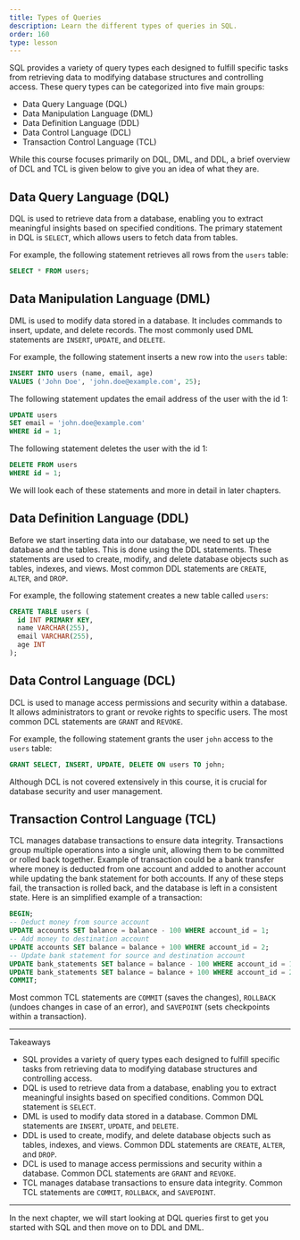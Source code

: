 ```yaml
---
title: Types of Queries
description: Learn the different types of queries in SQL.
order: 160
type: lesson
---
```


SQL provides a variety of query types each designed to fulfill specific tasks from retrieving data to modifying database structures and controlling access. These query types can be categorized into five main groups:

- Data Query Language (DQL)
- Data Manipulation Language (DML)
- Data Definition Language (DDL)
- Data Control Language (DCL)
- Transaction Control Language (TCL)

While this course focuses primarily on DQL, DML, and DDL, a brief overview of DCL and TCL is given below to give you an idea of what they are.

## Data Query Language (DQL)

DQL is used to retrieve data from a database, enabling you to extract meaningful insights based on specified conditions. The primary statement in DQL is `SELECT`, which allows users to fetch data from tables.

For example, the following statement retrieves all rows from the `users` table:

```sql
SELECT * FROM users;
```

## Data Manipulation Language (DML)

DML is used to modify data stored in a database. It includes commands to insert, update, and delete records. The most commonly used DML statements are `INSERT`, `UPDATE`, and `DELETE`.

For example, the following statement inserts a new row into the `users` table:

```sql
INSERT INTO users (name, email, age) 
VALUES ('John Doe', 'john.doe@example.com', 25);
```

The following statement updates the email address of the user with the id 1:

```sql
UPDATE users 
SET email = 'john.doe@example.com' 
WHERE id = 1;
```

The following statement deletes the user with the id 1:

```sql
DELETE FROM users 
WHERE id = 1;
```

We will look each of these statements and more in detail in later chapters.

## Data Definition Language (DDL)

Before we start inserting data into our database, we need to set up the database and the tables. This is done using the DDL statements. These statements are used to create, modify, and delete database objects such as tables, indexes, and views. Most common DDL statements are `CREATE`, `ALTER`, and `DROP`.

For example, the following statement creates a new table called `users`:

```sql
CREATE TABLE users (
  id INT PRIMARY KEY,
  name VARCHAR(255),
  email VARCHAR(255),
  age INT
);
```

## Data Control Language (DCL)

DCL is used to manage access permissions and security within a database. It allows administrators to grant or revoke rights to specific users. The most common DCL statements are `GRANT` and `REVOKE`. 

For example, the following statement grants the user `john` access to the `users` table:

```sql
GRANT SELECT, INSERT, UPDATE, DELETE ON users TO john;
```

Although DCL is not covered extensively in this course, it is crucial for database security and user management.

## Transaction Control Language (TCL)

TCL manages database transactions to ensure data integrity. Transactions group multiple operations into a single unit, allowing them to be committed or rolled back together. Example of transaction could be a bank transfer where money is deducted from one account and added to another account while updating the bank statement for both accounts. If any of these steps fail, the transaction is rolled back, and the database is left in a consistent state. Here is an simplified example of a transaction:

```sql
BEGIN;
-- Deduct money from source account
UPDATE accounts SET balance = balance - 100 WHERE account_id = 1;
-- Add money to destination account
UPDATE accounts SET balance = balance + 100 WHERE account_id = 2;
-- Update bank statement for source and destination account
UPDATE bank_statements SET balance = balance - 100 WHERE account_id = 1;
UPDATE bank_statements SET balance = balance + 100 WHERE account_id = 2;
COMMIT;
```

Most common TCL statements are `COMMIT` (saves the changes), `ROLLBACK` (undoes changes in case of an error), and `SAVEPOINT` (sets checkpoints within a transaction).

---
Takeaways

- SQL provides a variety of query types each designed to fulfill specific tasks from retrieving data to modifying database structures and controlling access.
- DQL is used to retrieve data from a database, enabling you to extract meaningful insights based on specified conditions. Common DQL statement is `SELECT`.
- DML is used to modify data stored in a database. Common DML statements are `INSERT`, `UPDATE`, and `DELETE`.
- DDL is used to create, modify, and delete database objects such as tables, indexes, and views. Common DDL statements are `CREATE`, `ALTER`, and `DROP`.
- DCL is used to manage access permissions and security within a database. Common DCL statements are `GRANT` and `REVOKE`.
- TCL manages database transactions to ensure data integrity. Common TCL statements are `COMMIT`, `ROLLBACK`, and `SAVEPOINT`.
---

In the next chapter, we will start looking at DQL queries first to get you started with SQL and then move on to DDL and DML.